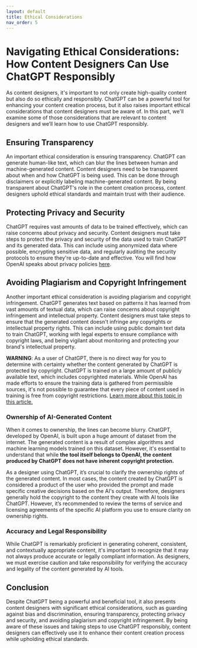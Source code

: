 ```yaml
---
layout: default
title: Ethical Considerations
nav_order: 5
---
```


# Navigating Ethical Considerations: How Content Designers Can Use ChatGPT Responsibly

As content designers, it's important to not only create high-quality content but also do so ethically and responsibly. ChatGPT can be a powerful tool for enhancing your content creation process, but it also raises important ethical considerations that content designers must be aware of. In this part, we'll examine some of those considerations that are relevant to content designers and we’ll learn how to use ChatGPT responsibly.

## Ensuring Transparency

An important ethical consideration is ensuring transparency. ChatGPT can generate human-like text, which can blur the lines between human and machine-generated content. Content designers need to be transparent about when and how ChatGPT is being used. This can be done through disclaimers or explicitly labeling machine-generated content. By being transparent about ChatGPT's role in the content creation process, content designers uphold ethical standards and maintain trust with their audience.

## Protecting Privacy and Security

ChatGPT requires vast amounts of data to be trained effectively, which can raise concerns about privacy and security. Content designers must take steps to protect the privacy and security of the data used to train ChatGPT and its generated data. This can include using anonymized data where possible, encrypting sensitive data, and regularly auditing the security protocols to ensure they're up-to-date and effective.
You will find how OpenAI speaks about privacy policies [here](https://techcommvistula.atlassian.net/wiki/spaces/TECHCOMMVI/pages/132874300/Possibilities+and+limitations+of+ChatGPT+in+terms+of+content+design#Part-4%3A-OpenAI's-Terms-and-Conditions%3A-A-Closer-Look-at-Privacy-Policies).

## Avoiding Plagiarism and Copyright Infringement

Another important ethical consideration is avoiding plagiarism and copyright infringement. ChatGPT generates text based on patterns it has learned from vast amounts of textual data, which can raise concerns about copyright infringement and intellectual property. Content designers must take steps to ensure that the generated content doesn't infringe any copyrights or intellectual property rights. This can include using public domain text data to train ChatGPT, working with legal experts to ensure compliance with copyright laws, and being vigilant about monitoring and protecting your brand's intellectual property.

**WARNING**: As a user of ChatGPT, there is no direct way for you to determine with certainty whether the content generated by ChatGPT is protected by copyright. ChatGPT is trained on a large amount of publicly available text, which includes copyrighted materials. While OpenAI has made efforts to ensure the training data is gathered from permissible sources, it's not possible to guarantee that every piece of content used in training is free from copyright restrictions. [Learn more about this topic in this article.](https://theconversation.com/chatgpt-what-the-law-says-about-who-owns-the-copyright-of-ai-generated-content-200597)

### Ownership of AI-Generated Content

When it comes to ownership, the lines can become blurry. ChatGPT, developed by OpenAI, is built upon a huge amount of dataset from the internet. The generated content is a result of complex algorithms and machine learning models trained on this dataset. However, it's essential to understand that while **the tool itself belongs to OpenAI, the content produced by ChatGPT does not have inherent copyright protection.**

As a designer using ChatGPT, it’s crucial to clarify the ownership rights of the generated content. In most cases, the content created by ChatGPT is considered a product of the user who provided the prompt and made specific creative decisions based on the AI's output. Therefore, designers generally hold the copyright to the content they create with AI tools like ChatGPT. However, it’s recommended to review the terms of service and licensing agreements of the specific AI platform you use to ensure clarity on ownership rights.

### Accuracy and Legal Responsibility

While ChatGPT is remarkably proficient in generating coherent, consistent, and contextually appropriate content, it's important to recognize that it may not always produce accurate or legally compliant information. As designers, we must exercise caution and take responsibility for verifying the accuracy and legality of the content generated by AI tools.

## Conclusion

Despite ChatGPT being a powerful and beneficial tool, it also presents content designers with significant ethical considerations, such as guarding against bias and discrimination, ensuring transparency, protecting privacy and security, and avoiding plagiarism and copyright infringement.
By being aware of these issues and taking steps to use ChatGPT responsibly, content designers can effectively use it to enhance their content creation process while upholding ethical standards.
